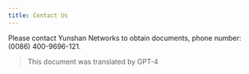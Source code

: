 ```yaml
---
title: Contact Us
---
```


Please contact Yunshan Networks to obtain documents, phone number: (0086) 400-9696-121.
> This document was translated by GPT-4

